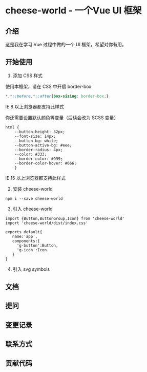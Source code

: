 # cheese-world -  一个Vue UI 框架

## 介绍

这是我在学习 Vue 过程中做的一个 UI 框架，希望对你有用。

## 开始使用

1. 添加 CSS 样式

使用本框架，请在 CSS 中开启 border-box

```css
*,*::before,*::after{box-sizing: border-box;}
```
IE 8 以上浏览器都支持此样式

你还需要设置默认颜色等变量（后续会改为 SCSS 变量）

```
html {
    --button-height: 32px;
    --font-size: 14px;
    --button-bg: white;
    --button-active-bg: #eee;
    --border-radius: 4px;
    --color: #333;
    --border-color: #999; 
    --border-color-hover: #666;
    }
```
IE 15 以上浏览器都支持此样式

2. 安装 cheese-world
```
npm i --save cheese-world
```
3. 引入 cheese-world
```
import {Button,ButtonGroup,Icon} from 'cheese-world'
import 'cheese-world/dist/index.css'

exports default{
   name:'app',
   components:{
     'g-button':Button,
     'g-icon':Icon
   } 
}
```
4. 引入 svg symbols

## 文档

## 提问

## 变更记录

## 联系方式

## 贡献代码
